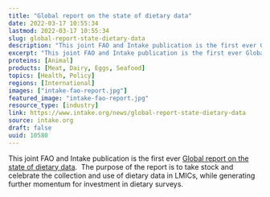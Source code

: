 ```yaml
---
title: "Global report on the state of dietary data"
date: 2022-03-17 10:55:34
lastmod: 2022-03-17 10:55:34
slug: global-report-state-dietary-data
description: "This joint FAO and Intake publication is the first ever Global report on the state of dietary data.  The purpose of the report is to take stock and celebrate the collection and use of dietary data in LMICs, while generating further momentum for investment in dietary surveys."
excerpt: "This joint FAO and Intake publication is the first ever Global report on the state of dietary data.  The purpose of the report is to take stock and celebrate the collection and use of dietary data in LMICs, while generating further momentum for investment in dietary surveys."
proteins: [Animal]
products: [Meat, Dairy, Eggs, Seafood]
topics: [Health, Policy]
regions: [International]
images: ["intake-fao-report.jpg"]
featured_image: "intake-fao-report.jpg"
resource_type: [industry]
link: https://www.intake.org/news/global-report-state-dietary-data
source: intake.org
draft: false
uuid: 10580
---
```

This joint FAO and Intake publication is the first ever [Global report
on the state of dietary
data](https://www.intake.org/sites/default/files/2022-03/Global%20report%20on%20the%20state%20of%20dietary%20data%20March%202022.pdf).  The
purpose of the report is to take stock and celebrate the collection and
use of dietary data in LMICs, while generating further momentum for
investment in dietary surveys.
